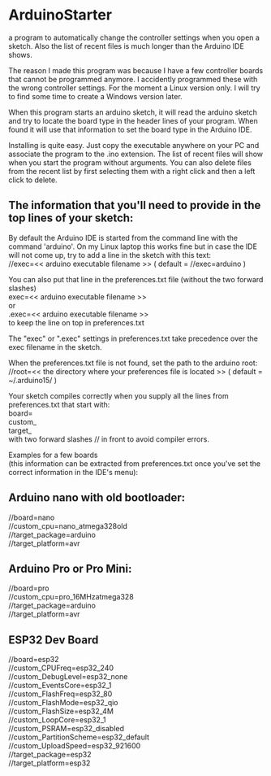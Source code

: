 # ArduinoStarter  
  a program to automatically change the controller settings when you open a sketch. Also the list of recent files is much longer than the Arduino IDE shows.

The reason I made this program was because I have a few controller boards that cannot be programmed anymore. I accidently programmed these with the wrong controller settings.
For the moment a Linux version only. I will try to find some time to create a Windows version later.


When this program starts an arduino sketch, it will read the arduino sketch and try to locate the board type in the header lines of your program. When found it will use that information to set the board type in the Arduino IDE.

Installing is quite easy. Just copy the executable anywhere on your PC and associate the program to the .ino extension.
The list of recent files will show when you start the program without arguments.
You can also delete files from the recent list by first selecting them with a right click and then a left click to delete.
  
The information that you'll need to provide in the top lines of your sketch:  
---------------------------------
By default the Arduino IDE is started from the command line with the command 'arduino'. On my Linux laptop this works fine but in case the IDE will not come up, try to add a line in the sketch with this text:  
    //exec=<< arduino executable filename >> ( default = //exec=arduino )  
  
You can also put that line in the preferences.txt file (without the two forward slashes)  
    exec=<< arduino executable filename >>  
    or  
    .exec=<< arduino executable filename >>  
    to keep the line on top in preferences.txt  
  
The "exec" or ".exec" settings in preferences.txt take precedence over the exec filename in the sketch.  
  
When the preferences.txt file is not found, set the path to the arduino root:  
    //root=<< the directory where your preferences file is located >> ( default = ~/.arduino15/ )  
  
  
Your sketch compiles correctly when you supply all the lines from preferences.txt that start with:  
board=  
custom_  
target_  
with two forward slashes // in front to avoid compiler errors.  


Examples for a few boards  
(this information can be extracted from preferences.txt
 once you've set the correct information in the IDE's menu):  

Arduino nano with old bootloader:  
---------------------------------  
//board=nano  
//custom_cpu=nano_atmega328old  
//target_package=arduino  
//target_platform=avr  

Arduino Pro or Pro Mini:  
------------------------  
//board=pro  
//custom_cpu=pro_16MHzatmega328  
//target_package=arduino  
//target_platform=avr  

ESP32 Dev Board  
---------------  
//board=esp32  
//custom_CPUFreq=esp32_240  
//custom_DebugLevel=esp32_none  
//custom_EventsCore=esp32_1  
//custom_FlashFreq=esp32_80  
//custom_FlashMode=esp32_qio  
//custom_FlashSize=esp32_4M  
//custom_LoopCore=esp32_1  
//custom_PSRAM=esp32_disabled  
//custom_PartitionScheme=esp32_default  
//custom_UploadSpeed=esp32_921600  
//target_package=esp32  
//target_platform=esp32  
